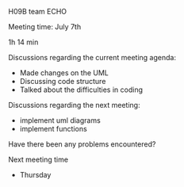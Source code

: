H09B team ECHO


Meeting time: July 7th


1h 14 min


Discussions regarding the current meeting agenda:
- Made changes on the UML
- Discussing code structure
- Talked about the difficulties in coding



Discussions regarding the next meeting:
- implement uml diagrams
- implement functions


Have there been any problems encountered?


Next meeting time
- Thursday



